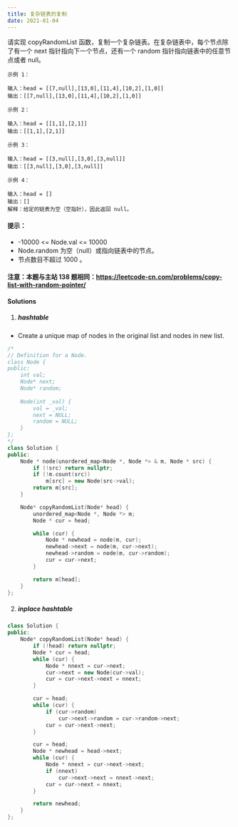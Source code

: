 ```yaml
---
title: 复杂链表的复制
date: 2021-01-04
---
```

请实现 copyRandomList 函数，复制一个复杂链表。在复杂链表中，每个节点除了有一个 next 指针指向下一个节点，还有一个 random 指针指向链表中的任意节点或者 null。

 

```
示例 1：

输入：head = [[7,null],[13,0],[11,4],[10,2],[1,0]]
输出：[[7,null],[13,0],[11,4],[10,2],[1,0]]

示例 2：

输入：head = [[1,1],[2,1]]
输出：[[1,1],[2,1]]

示例 3：

输入：head = [[3,null],[3,0],[3,null]]
输出：[[3,null],[3,0],[3,null]]

示例 4：

输入：head = []
输出：[]
解释：给定的链表为空（空指针），因此返回 null。
```

 

#### 提示：

-    -10000 <= Node.val <= 10000
-    Node.random 为空（null）或指向链表中的节点。
-    节点数目不超过 1000 。

 

#### 注意：本题与主站 138 题相同：https://leetcode-cn.com/problems/copy-list-with-random-pointer/


#### Solutions

1. ##### hashtable

- Create a unique map of nodes in the original list and nodes in new list.

```cpp
/*
// Definition for a Node.
class Node {
public:
    int val;
    Node* next;
    Node* random;
    
    Node(int _val) {
        val = _val;
        next = NULL;
        random = NULL;
    }
};
*/
class Solution {
public:
    Node * node(unordered_map<Node *, Node *> & m, Node * src) {
        if (!src) return nullptr;
        if (!m.count(src))
            m[src] = new Node(src->val);
        return m[src];
    }

    Node* copyRandomList(Node* head) {
        unordered_map<Node *, Node *> m;
        Node * cur = head;

        while (cur) {
            Node * newhead = node(m, cur);
            newhead->next = node(m, cur->next);
            newhead->random = node(m, cur->random);
            cur = cur->next;
        }

        return m[head];
    }
};
```

2. ##### inplace hashtable
```cpp
class Solution {
public:
    Node* copyRandomList(Node* head) {
        if (!head) return nullptr;
        Node * cur = head;
        while (cur) {
            Node * nnext = cur->next;
            cur->next = new Node(cur->val);
            cur = cur->next->next = nnext;
        }

        cur = head;
        while (cur) {
            if (cur->random)
                cur->next->random = cur->random->next;
            cur = cur->next->next;
        }

        cur = head;
        Node * newhead = head->next;
        while (cur) {
            Node * nnext = cur->next->next;
            if (nnext)
                cur->next->next = nnext->next;
            cur = cur->next = nnext;
        }

        return newhead;
    }
};
```
